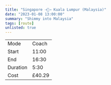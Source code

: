 ```yaml
---
title: "Singapore ⇢🚌⇢ Kuala Lumpur (Malaysia)"
date: "2023-01-08 13:00:00"
summary: "Shimmy into Malaysia"
tags: [route]
unlisted: true
---
```


|  |   |
|---|---|
| Mode | Coach  |
| Start | 11:00  |
| End | 16:30  |
| Duration | 5:30 |
| Cost | £40.29 |